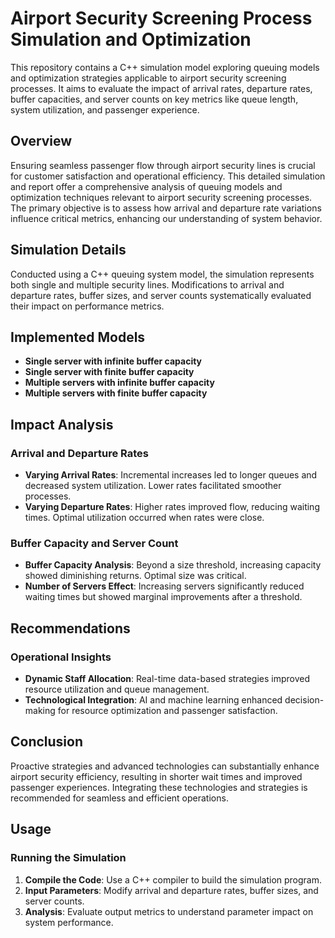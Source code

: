 # Airport Security Screening Process Simulation and Optimization

This repository contains a C++ simulation model exploring queuing models and optimization strategies applicable to airport security screening processes. It aims to evaluate the impact of arrival rates, departure rates, buffer capacities, and server counts on key metrics like queue length, system utilization, and passenger experience.

## Overview

Ensuring seamless passenger flow through airport security lines is crucial for customer satisfaction and operational efficiency. This detailed simulation and report offer a comprehensive analysis of queuing models and optimization techniques relevant to airport security screening processes. The primary objective is to assess how arrival and departure rate variations influence critical metrics, enhancing our understanding of system behavior.

## Simulation Details

Conducted using a C++ queuing system model, the simulation represents both single and multiple security lines. Modifications to arrival and departure rates, buffer sizes, and server counts systematically evaluated their impact on performance metrics.

## Implemented Models

- **Single server with infinite buffer capacity**
- **Single server with finite buffer capacity**
- **Multiple servers with infinite buffer capacity**
- **Multiple servers with finite buffer capacity**

## Impact Analysis

### Arrival and Departure Rates

- **Varying Arrival Rates**: Incremental increases led to longer queues and decreased system utilization. Lower rates facilitated smoother processes.
- **Varying Departure Rates**: Higher rates improved flow, reducing waiting times. Optimal utilization occurred when rates were close.

### Buffer Capacity and Server Count

- **Buffer Capacity Analysis**: Beyond a size threshold, increasing capacity showed diminishing returns. Optimal size was critical.
- **Number of Servers Effect**: Increasing servers significantly reduced waiting times but showed marginal improvements after a threshold.

## Recommendations

### Operational Insights

- **Dynamic Staff Allocation**: Real-time data-based strategies improved resource utilization and queue management.
- **Technological Integration**: AI and machine learning enhanced decision-making for resource optimization and passenger satisfaction.

## Conclusion

Proactive strategies and advanced technologies can substantially enhance airport security efficiency, resulting in shorter wait times and improved passenger experiences. Integrating these technologies and strategies is recommended for seamless and efficient operations.

## Usage

### Running the Simulation

1. **Compile the Code**: Use a C++ compiler to build the simulation program.
2. **Input Parameters**: Modify arrival and departure rates, buffer sizes, and server counts.
3. **Analysis**: Evaluate output metrics to understand parameter impact on system performance.
   

